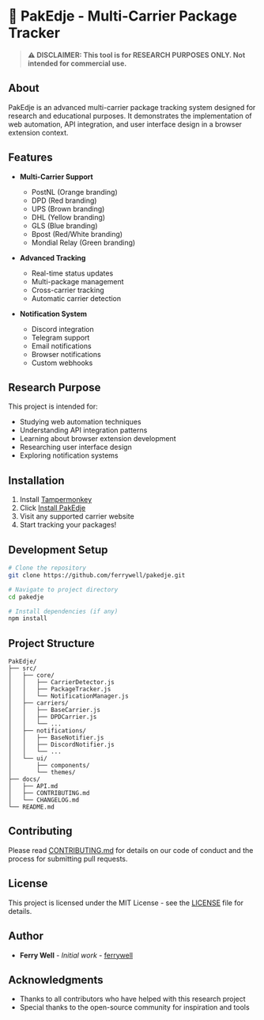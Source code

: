 # 🚚 PakEdje - Multi-Carrier Package Tracker

> **⚠️ DISCLAIMER: This tool is for RESEARCH PURPOSES ONLY. Not intended for commercial use.**

## About

PakEdje is an advanced multi-carrier package tracking system designed for research and educational purposes. It demonstrates the implementation of web automation, API integration, and user interface design in a browser extension context.

## Features

- **Multi-Carrier Support**
  - PostNL (Orange branding)
  - DPD (Red branding)
  - UPS (Brown branding)
  - DHL (Yellow branding)
  - GLS (Blue branding)
  - Bpost (Red/White branding)
  - Mondial Relay (Green branding)

- **Advanced Tracking**
  - Real-time status updates
  - Multi-package management
  - Cross-carrier tracking
  - Automatic carrier detection

- **Notification System**
  - Discord integration
  - Telegram support
  - Email notifications
  - Browser notifications
  - Custom webhooks

## Research Purpose

This project is intended for:
- Studying web automation techniques
- Understanding API integration patterns
- Learning about browser extension development
- Researching user interface design
- Exploring notification systems

## Installation

1. Install [Tampermonkey](https://www.tampermonkey.net/)
2. Click [Install PakEdje](https://raw.githubusercontent.com/ferrywell/pakedje/master/pakedje.user.js)
3. Visit any supported carrier website
4. Start tracking your packages!

## Development Setup

```bash
# Clone the repository
git clone https://github.com/ferrywell/pakedje.git

# Navigate to project directory
cd pakedje

# Install dependencies (if any)
npm install
```

## Project Structure

```
PakEdje/
├── src/
│   ├── core/
│   │   ├── CarrierDetector.js
│   │   ├── PackageTracker.js
│   │   └── NotificationManager.js
│   ├── carriers/
│   │   ├── BaseCarrier.js
│   │   ├── DPDCarrier.js
│   │   └── ...
│   ├── notifications/
│   │   ├── BaseNotifier.js
│   │   ├── DiscordNotifier.js
│   │   └── ...
│   └── ui/
│       ├── components/
│       └── themes/
├── docs/
│   ├── API.md
│   ├── CONTRIBUTING.md
│   └── CHANGELOG.md
└── README.md
```

## Contributing

Please read [CONTRIBUTING.md](docs/CONTRIBUTING.md) for details on our code of conduct and the process for submitting pull requests.

## License

This project is licensed under the MIT License - see the [LICENSE](LICENSE) file for details.

## Author

- **Ferry Well** - *Initial work* - [ferrywell](https://github.com/ferrywell)

## Acknowledgments

- Thanks to all contributors who have helped with this research project
- Special thanks to the open-source community for inspiration and tools
